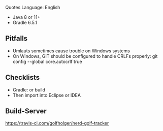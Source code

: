 Quotes Language: English

* Java 8 or 11+
* Gradle 6.5.1

## Pitfalls

* Umlauts sometimes cause trouble on Windows systems
* On Windows, GIT should be configured to handle CRLFs properly: git config --global core.autocrlf true

## Checklists

* Gradle: <default> or build
* Then import into Eclipse or IDEA

## Build-Server

https://travis-ci.com/golfholger/nerd-golf-tracker


